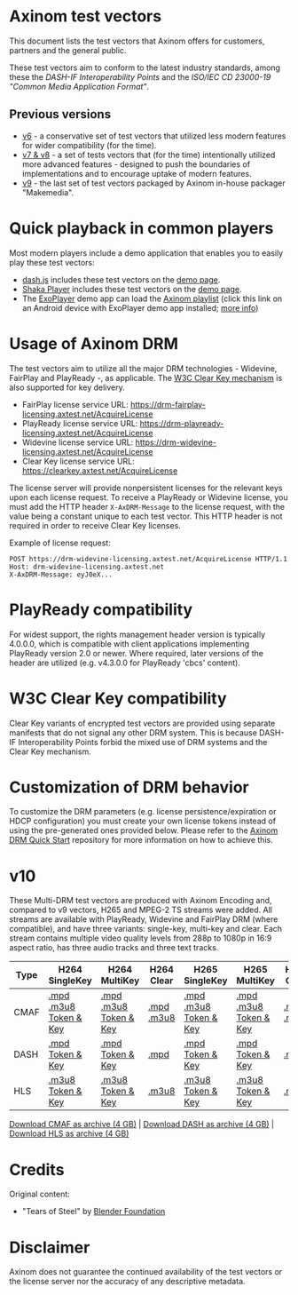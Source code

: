 # Axinom test vectors

This document lists the test vectors that Axinom offers for customers, partners and the general public.

These test vectors aim to conform to the latest industry standards, among these the *DASH-IF Interoperability Points* and the *ISO/IEC CD 23000-19 "Common Media Application Format"*.

## Previous versions

* [v6](https://github.com/Axinom/dash-test-vectors/tree/conservative) - a conservative set of test vectors that utilized less modern features for wider compatibility (for the time).
* [v7 & v8](TestVectors-v7-v8.md) - a set of tests vectors that (for the time) intentionally utilized more advanced features - designed to push the boundaries of implementations and to encourage uptake of modern features.
* [v9](TestVectors-v9.md) - the last set of test vectors packaged by Axinom in-house packager "Makemedia".

# Quick playback in common players

Most modern players include a demo application that enables you to easily play these test vectors:

* [dash.js](https://github.com/Dash-Industry-Forum/dash.js/) includes these test vectors on the [demo page](https://reference.dashif.org/dash.js/nightly/samples/dash-if-reference-player/index.html).
* [Shaka Player](https://github.com/google/shaka-player) includes these test vectors on the [demo page](https://shaka-player-demo.appspot.com/).
* The [ExoPlayer](https://github.com/google/ExoPlayer) demo app can load the [Axinom playlist](https://raw.githubusercontent.com/Axinom/dash-test-vectors/master/axinom.exolist.json) (click this link on an Android device with ExoPlayer demo app installed; [more info](https://google.github.io/ExoPlayer/demo-application.html))

# Usage of Axinom DRM

The test vectors aim to utilize all the major DRM technologies - Widevine, FairPlay and PlayReady -, as applicable. The [W3C Clear Key mechanism](https://www.w3.org/TR/encrypted-media/#clear-key) is also supported for key delivery.

* FairPlay license service URL: https://drm-fairplay-licensing.axtest.net/AcquireLicense
* PlayReady license service URL: https://drm-playready-licensing.axtest.net/AcquireLicense
* Widevine license service URL: https://drm-widevine-licensing.axtest.net/AcquireLicense
* Clear Key license service URL: https://clearkey.axtest.net/AcquireLicense

The license server will provide nonpersistent licenses for the relevant keys upon each license request. To receive a PlayReady or Widevine license, you must add the HTTP header `X-AxDRM-Message` to the license request, with the value being a constant unique to each test vector. This HTTP header is not required in order to receive Clear Key licenses.

Example of license request:

    POST https://drm-widevine-licensing.axtest.net/AcquireLicense HTTP/1.1
    Host: drm-widevine-licensing.axtest.net
    X-AxDRM-Message: eyJ0eX...

# PlayReady compatibility

For widest support, the rights management header version is typically 4.0.0.0, which is compatible with client applications implementing PlayReady version 2.0 or newer. Where required, later versions of the header are utilized (e.g. v4.3.0.0 for PlayReady 'cbcs' content).

# W3C Clear Key compatibility

Clear Key variants of encrypted test vectors are provided using separate manifests that do not signal any other DRM system. This is because DASH-IF Interoperability Points forbid the mixed use of DRM systems and the Clear Key mechanism.

# Customization of DRM behavior

To customize the DRM parameters (e.g. license persistence/expiration or HDCP configuration) you must create your own license tokens instead of using the pre-generated ones provided below. Please refer to the [Axinom DRM Quick Start](https://github.com/Axinom/drm-quick-start) repository for more information on how to achieve this.

# v10

These Multi-DRM test vectors are produced with Axinom Encoding and, compared to v9 vectors, H265 and MPEG-2 TS streams were added. All streams are available with PlayReady, Widevine and FairPlay DRM (where compatible), and have three variants: single-key, multi-key and clear. Each stream contains multiple video quality levels from 288p to 1080p in 16:9 aspect ratio, has three audio tracks and three text tracks.

Type | H264 SingleKey | H264 MultiKey | H264 Clear | H265 SingleKey | H265 MultiKey | H265 Clear
-----|----------------|---------------|------------|----------------|---------------|------------
CMAF | [.mpd](https://media.axprod.net/TestVectors/Cmaf/protected_1080p_h264_cbcs/manifest.mpd) <br> [.m3u8](https://media.axprod.net/TestVectors/Cmaf/protected_1080p_h264_cbcs/manifest.m3u8) <br> [Token & Key](ContentKeys/Axinom-Encoding-Cmaf-H264-protected-SingleKey.txt) | [.mpd](https://media.axprod.net/TestVectors/MultiKey/Cmaf_h264_1080p_cbcs/manifest.mpd) <br> [.m3u8](https://media.axprod.net/TestVectors/MultiKey/Cmaf_h264_1080p_cbcs/manifest.m3u8) <br> [Token & Key](ContentKeys/Axinom-Encoding-Cmaf-H264-protected-MultiKey.txt) | [.mpd](https://media.axprod.net/TestVectors/Cmaf/clear_1080p_h264/manifest.mpd) <br> [.m3u8](https://media.axprod.net/TestVectors/Cmaf/clear_1080p_h264/manifest.m3u8) | [.mpd](https://media.axprod.net/TestVectors/H265/protected_cmaf_1080p_h265_singlekey/manifest.mpd) <br> [.m3u8](https://media.axprod.net/TestVectors/H265/protected_cmaf_1080p_h265_singlekey/manifest.m3u8) <br> [Token & Key](ContentKeys/Axinom-Encoding-Cmaf-H265-protected-SingleKey.txt) | [.mpd](https://media.axprod.net/TestVectors/H265/protected_cmaf_1080p_h265_multikey/manifest.mpd) <br> [.m3u8](https://media.axprod.net/TestVectors/H265/protected_cmaf_1080p_h265_multikey/manifest.m3u8) <br> [Token & Key](ContentKeys/Axinom-Encoding-Cmaf-H265-protected-MultiKey.txt) | [.mpd](https://media.axprod.net/TestVectors/H265/clear_cmaf_1080p_h265/manifest.mpd) <br> [.m3u8](https://media.axprod.net/TestVectors/H265/clear_cmaf_1080p_h265/manifest.m3u8)
DASH | [.mpd](https://media.axprod.net/TestVectors/Dash/protected_dash_1080p_h264_singlekey/manifest.mpd) <br> [Token & Key](ContentKeys/Axinom-Encoding-Dash-Hls-H264-protected-SingleKey.txt) | [.mpd](https://media.axprod.net/TestVectors/MultiKey/Dash_h264_1080p_cenc/manifest.mpd) <br> [Token & Key](ContentKeys/Axinom-Encoding-Dash-Hls-H264-protected-MultiKey.txt) | [.mpd](https://media.axprod.net/TestVectors/Dash/not_protected_dash_1080p_h264/manifest.mpd) | [.mpd](https://media.axprod.net/TestVectors/H265/protected_dash_1080p_h265_singlekey/manifest.mpd) <br> [Token & Key](ContentKeys/Axinom-Encoding-Dash-Hls-H265-protected-SingleKey.txt) | [.mpd](https://media.axprod.net/TestVectors/H265/protected_dash_1080p_h265_multikey/manifest.mpd) <br> [Token & Key](ContentKeys/Axinom-Encoding-Dash-Hls-H265-protected-MultiKey.txt) | [.mpd](https://media.axprod.net/TestVectors/H265/clear_dash_1080p_h265/manifest.mpd)
HLS | [.m3u8](https://media.axprod.net/TestVectors/Hls/protected_hls_1080p_h264_singlekey/manifest.m3u8) <br> [Token & Key](ContentKeys/Axinom-Encoding-Dash-Hls-H264-protected-SingleKey.txt) | [.m3u8](https://media.axprod.net/TestVectors/MultiKey/Hls_h264_1080p_cenc/manifest.m3u8) <br> [Token & Key](ContentKeys/Axinom-Encoding-Dash-Hls-H264-protected-MultiKey.txt) | [.m3u8](https://media.axprod.net/TestVectors/Hls/not_protected_hls_1080p_h264/manifest.m3u8) | [.m3u8](https://media.axprod.net/TestVectors/H265/protected_hls_1080p_h265_singlekey/manifest.m3u8) <br> [Token & Key](ContentKeys/Axinom-Encoding-Dash-Hls-H265-protected-SingleKey.txt) | [.m3u8](https://media.axprod.net/TestVectors/H265/protected_hls_1080p_h265_multikey/manifest.m3u8) <br> [Token & Key](ContentKeys/Axinom-Encoding-Dash-Hls-H265-protected-MultiKey.txt) | [.m3u8](https://media.axprod.net/TestVectors/H265/clear_hls_1080p_h265/manifest.m3u8)

[Download CMAF as archive (4 GB)](https://media.axprod.net/TestVectors/v10_Cmaf.7z) | [Download DASH as archive (4 GB)](https://media.axprod.net/TestVectors/v10_Dash.7z) | [Download HLS as archive (4 GB)](https://media.axprod.net/TestVectors/v10_Hls.7z)

# Credits

Original content:

* "Tears of Steel" by [Blender Foundation](https://mango.blender.org)

# Disclaimer

Axinom does not guarantee the continued availability of the test vectors or the license server nor the accuracy of any descriptive metadata.
